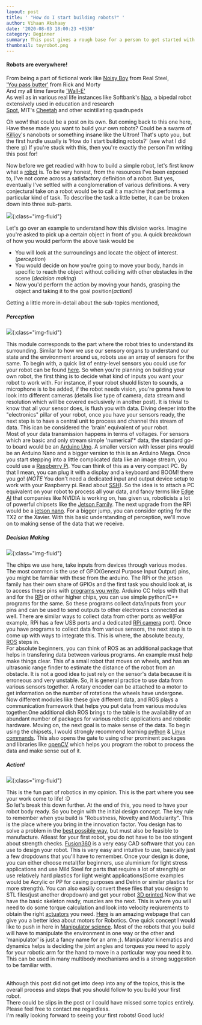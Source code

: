 ```yaml
---
layout: post
title: ' "How do I start building robots?" '
author: Vihaan Akshaay
date: '2020-08-03 18:00:23 +0530'
category: Beginner
summary: This post gives a rough base for a person to get started with robotics
thumbnail: toyrobot.png
---
```


#### Robots are everywhere!

From being a part of fictional work 
 like [Noisy Boy](https://realsteel.fandom.com/wiki/Noisy_Boy) from Real Steel, <br />
['You pass butter'](https://www.youtube.com/watch?v=X7HmltUWXgs) from Rick and Morty <br />
And my all time favorite ['Wall-E'](https://www.youtube.com/watch?v=OSKLo9ZCfsk) <br />
As well as in various real life instances like
Softbank's [Nao](https://www.softbankrobotics.com/emea/en/nao), a bipedal robot extensively used in education and research <br/>
[Spot](https://www.bostondynamics.com/spot), MIT's [Cheetah](https://www.youtube.com/watch?v=xNeZWP5Mx9s) and other scintillating quadrupeds <br/>

Oh wow! that could be a post on its own. But coming back to this one here, <br/>
Have these made you want to build your own robots? Could be a swarm of [Killjoy](https://www.youtube.com/watch?v=ua-iIRQDY8g&vl=id)'s nanobots or something insane like the Ultron! That's upto you, but the first hurdle usually is 'How do I start building robots?' (see what I did there :p) If you're stuck with this, then you're exactly the person I'm writing this post for! 

Now before we get readied with how to build a simple robot, let's first know what a [robot](https://en.wikipedia.org/wiki/Robot) is.
To be very honest, from the resources I've been exposed to, I've not come across a satisfactory definition of a robot. But yes, eventually I've settled with a conglomeration of various definitions. A very conjectural take on a robot would be to call it a machine that performs a particular kind of task. To describe the task a little better, it can be broken down into three sub-parts. 

![](/assets/img/posts/How-Do-I-Build-Robots/Robotflow.jpeg){:class="img-fluid"}

Let's go over an example to understand how this division works. Imagine you're asked to pick up a certain object in front of you. A quick breakdown of how you would perform the above task would be <br/>
- You will look at the surroundings and locate the object of interest. (*perception*)
- You would decide on how you're going to move your body, hands in specific to reach the object without colliding with other obstacles in the scene (*decision making*)
- Now you'd perform the action by moving your hands, grasping the object and taking it to the goal position(*action!)*

Getting a little more in-detail about the sub-topics mentioned, 

##### Perception 

![](/assets/img/posts/How-Do-I-Build-Robots/Perception.jpeg){:class="img-fluid"}

 This module corresponds to the part where the robot tries to understand its surrounding. Similar to how we use our sensory organs to understand our state and the environment around us, robots use an array of sensors for the same. To begin with, a quick list of entry-level sensors you could use for your robot can be found [here](http://www.robotplatform.com/knowledge/sensors/types_of_robot_sensors.html). So when you're planning on building your own robot, the first thing is to decide what kind of inputs you want your robot to work with. For instance, if your robot shuold listen to sounds, a microphone is to be added, if the robot needs vision, you're gonna have to look into different cameras (details like type of camera, data stream and resolution which will be covered exclusively in another post). It is trivial to know that all your sensor does, is flush you with data. Diving deeper into the "electronics" pillar of your robot, once you have your sensors ready, the next step is to have a central unit to process and channel this stream of data. This ican be considered the 'brain' equivalent of your robot. <br/>
 Most of your data transmission happens in terms of voltages. For sensors which are basic and only stream simple 'numerical'* data, the standard go-to board would be an [Arduino Uno](https://www.youtube.com/playlist?list=PLA567CE235D39FA84). A smaller version with lesser pins would be an Arduino Nano and a bigger version to this is an Arduino Mega. Once you start stepping into a little complicated data like an image stream, you could use a [Raspberry Pi](https://projects.raspberrypi.org/en). You can think of this as a very compact PC. By that I mean, you can plug it with a display and a keyboard and BOOM! there you go! (*NOTE* You don't need a dedicated input and output device setup to work with your Raspberry pi. Read about [SSH](https://www.raspberrypi.org/documentation/remote-access/ssh/)). So the idea is to attach a PC equivalent on your robot to process all your data, and fancy terms like [Edge AI](https://wire19.com/what-is-edge-ai/) that companies like NVIDIA is working on, has given us, roboticists a lot of powerful chipsets like the [Jetson Family](https://www.nvidia.com/en-in/autonomous-machines/embedded-systems/). The next upgrade from the RPi would be a [jetson nano](https://www.youtube.com/watch?v=tgGELfqigsc). For a bigger jump, you can consider opting for the TX2 or the Xavier. With this basic understanding of perception, we'll move on to making sense of the data that we receive.

##### Decision Making

![](/assets/img/posts/How-Do-I-Build-Robots/Decision.jpeg){:class="img-fluid"}

 The chips we use here, take inputs from devices through various modes. The most common is the use of GPIO(General Purpose Input Output) pins, you might be familiar with these from the arduino. The RPi or the jetson family has their own share of GPIOs and the first task you should look at, is to access these pins with [programs you write](https://www.raspberrypi.org/documentation/usage/gpio/). Arduino CC helps with that and for the [RPi](https://www.youtube.com/watch?v=gbJB3387xUw) or other higher chips, you can use simple python/C++ programs for the same. So these programs collect data/inputs from your pins and can be used to send outputs to other electronics connected as well. There are similar ways to collect data from other ports as well(For example, RPi has a few USB ports and a dedicated [RPi camera](https://projects.raspberrypi.org/en/projects/getting-started-with-picamera) port). Once you have programs to collect data from various sensors, the next step is to come up with ways to integrate this. This is where, the absolute beauty, [ROS](https://www.ros.org/about-ros/) steps in. <br/>
For absolute beginners, you can think of ROS as an additional package that helps in transfering data between various programs. An example must help make things clear. This of a small robot that moves on wheels, and has an ultrasonic range finder to estimate the distance of the robot from an obstacle. It is not a good idea to just rely on the sensor's data because it is erroneous and very unstable. So, it is general practice to use data from various sensors together. A rotary encoder can be attached to a motor to get information on the number of rotations the wheels have undergone. Now different modules like these give different data, and ROS plays a communication framework that helps you put data from various modules together.One additional dish ROS brings to the table is the availability of an abundant number of packages for various robotic applications and robotic hardware. Moving on, the next goal is to make sense of the data. To begin using the chipsets, I would strongly recommend learning [python](https://www.youtube.com/playlist?list=PLsyeobzWxl7poL9JTVyndKe62ieoN-MZ3) & [Linux commands](https://www.youtube.com/watch?v=_TlK0-5EJ-Y). 
This also opens the gate to using other prominent packages and libraries like [openCV](https://www.youtube.com/playlist?list=PLS1QulWo1RIa7D1O6skqDQ-JZ1GGHKK-K) which helps you program the robot to process the data and make sense out of it.  

##### Action!

![](/assets/img/posts/How-Do-I-Build-Robots/Action.jpeg){:class="img-fluid"}

This is the fun part of robotics in my opinion. This is the part where you see your work come to life! :D<br/>
So let's break this down further. At the end of this, you need to have your robot body ready. So you begin with the initial design concept. The key rule to remember when you build is "Robustness, Novelty and Modularity". This is the place where you bring in the innovation factor. You design has to solve a problem in the [best possible way](https://www.instructables.com/id/How-to-Build-your-Everything-Really-Really-Fast/), but must also be feasible to manufacture. Atleast for your first robot, you do not have to be too stingent about strength checks. [Fusion360](https://www.youtube.com/watch?v=A5bc9c3S12g) is a very easy CAD software that you can use to design your robot. This is very easy and intuitive to use, basically just a few dropdowns that you'll have to remember. Once your design is done, you can either choose metal(for beginners, use aluminium for light stress applications and use Mild Steel for parts that require a lot of strength) or use relatively hard plastics for light weight applications(Some examples would be Acrylic or PP for casing purposes and Delrin or similar plastics for more strength). You can also easiily convert these files that you design to STL files(just another dropdown) and get your robot [3D printed](https://www.youtube.com/watch?v=t8aU5A9XC0E).Now that we have the basic skeleton ready, muscles are the next. This is where you will need to do some torque calculation and look into velocity reqiurements to obtain the right [actuators](https://robotacademy.net.au/lesson/actuators/) you need. [Here](https://www.instructables.com/id/Complete-Motor-Guide-for-Robotics/) is an amazing webpage that can give you a better idea about motors for Robotics. One quick concept I would like to push in here in [Manipulator science](https://www.robots.com/faq/what-is-a-robot-manipulator). Most of the robots that you build will have to manipulate the environment in one way or the other and 'manipulator' is just a fancy name for an arm ;). Manipulator kinematics and dynamics helps is deciding the joint angles and torques you need to apply for your robotic arm for the hand to move in a particular way you need it to. This can be used in many multibody mechanisms and is a strong suggestion to be familiar with. <br/> <br/>

Although this post did not get into deep into any of the topics, this is the overall process and steps that you should follow to you build your first robot.<br/>
There could be slips in the post or I could have missed some topics entirely. Please feel free to contact me regardless. <br/>
I'm really looking forward to seeing your first robots! Good luck!
